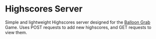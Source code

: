 Highscores Server
==============================

Simple and lightweight Highscores server designed for the 
[Balloon Grab](https://github.com/fractalbach/float-up) 
Game. Uses POST requests to add new highscores, and 
GET requests to view them.
